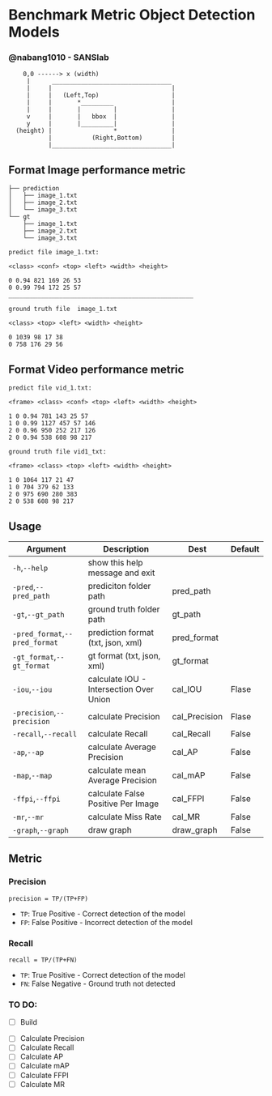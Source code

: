 # Benchmark Metric Object Detection Models

### @nabang1010 - SANSlab


```
    0,0 ------> x (width)
     |      _________________________________ 
     |     |                                 |
     |     |   (Left,Top)                    |
     |     |       *_________                |
     |     |       |         |               |
     v     |       |   bbox  |               | 
     y     |       |_________|               |
  (height) |                 *               |
           |           (Right,Bottom)        |
           |_________________________________|
```




## Format Image performance metric

```
├── prediction
│   ├── image_1.txt
│   ├── image_2.txt
│   └── image_3.txt
└── gt
    ├── image_1.txt
    ├── image_2.txt
    └── image_3.txt

```

```
predict file image_1.txt:

<class> <conf> <top> <left> <width> <height>

0 0.94 821 169 26 53
0 0.99 794 172 25 57
___________________________________________________

ground truth file  image_1.txt

<class> <top> <left> <width> <height>

0 1039 98 17 38
0 758 176 29 56

```
## Format Video performance metric

```
predict file vid_1.txt:

<frame> <class> <conf> <top> <left> <width> <height>

1 0 0.94 781 143 25 57
1 0 0.99 1127 457 57 146
2 0 0.96 950 252 217 126
2 0 0.94 538 608 98 217

ground truth file vid1_txt:

<frame> <class> <top> <left> <width> <height>

1 0 1064 117 21 47
1 0 704 379 62 133
2 0 975 690 280 383
2 0 538 608 98 217

```

## Usage

|Argument|Description|Dest|Default|
| ------ | --------- | -- | ----- | 
| `-h`,`--help` | show this help message and exit |  |  | 
| `-pred`,`--pred_path` | prediciton folder path | pred_path |  | 
| `-gt`,`--gt_path` | ground truth folder path | gt_path |  | 
| `-pred_format`,`--pred_format` | prediction format (txt, json, xml) | pred_format |  | 
| `-gt_format`,`--gt_format` | gt format (txt, json, xml) | gt_format |  | 
| `-iou`,`--iou` | calculate IOU - Intersection Over Union | cal_IOU | Flase | 
| `-precision`,`--precision` | calculate Precision | cal_Precision | Flase | 
| `-recall`,`--recall` | calculate Recall | cal_Recall | False | 
| `-ap`,`--ap` | calculate Average Precision | cal_AP | False | 
| `-map`,`--map` | calculate mean Average Precision | cal_mAP | False | 
| `-ffpi`,`--ffpi` | calculate False Positive Per Image | cal_FFPI | False | 
| `-mr`,`--mr` | calculate Miss Rate | cal_MR | False | 
| `-graph`,`--graph` | draw graph | draw_graph | False | 


## Metric

### Precision

`precision = TP/(TP+FP)`

* `TP`: True Positive - Correct detection of the model
* `FP`: False Positive - Incorrect detection of the model
  
### Recall

`recall = TP/(TP+FN)` 

* `TP`: True Positive - Correct detection of the model
* `FN`: False Negative - Ground truth not detected 
### TO DO:
- [ ] Build 
<!-- - [ ] Calculate IOU -->
- [ ] Calculate Precision
- [ ] Calculate Recall
- [ ] Calculate AP
- [ ] Calculate mAP
- [ ] Calculate FFPI
- [ ] Calculate MR
